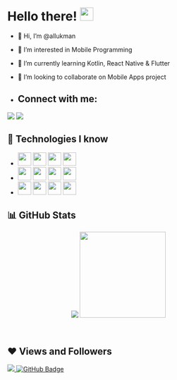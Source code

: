 # Hello there! <img src="https://raw.githubusercontent.com/MartinHeinz/MartinHeinz/master/wave.gif" width="30px">

- 👋 Hi, I’m @allukman
- 👀 I’m interested in Mobile Programming
- 🌱 I’m currently learning Kotlin, React Native & Flutter
- 💞️ I’m looking to collaborate on Mobile Apps project


- ## Connect with me:
<p align="left">

<a href = "https://www.linkedin.com/in/allukman/"><img src="https://img.icons8.com/fluent/48/000000/linkedin.png"/></a>
<a href = "mailto:allukman1802@gmail.com? subject={subject}&body={content}"><img src="https://img.icons8.com/fluent/48/000000/gmail.png"/></a>
  
## 🚀 Technologies I know
-  <img src="https://img.shields.io/badge/-Kotlin-orange?style=flat&logo=kotlin&logoColor=blueviolet" height="30" /> <img src="https://img.shields.io/badge/Android-3DDC84?style=flat&logo=android&logoColor=white" height="30" /> <img src="https://img.shields.io/badge/-JavaScript-F7DF1E?style=flat&logo=javascript&logoColor=black" height="30" /> <img src="https://img.shields.io/badge/-React%20Native-20232A?style=flat&logo=react&logoColor=61DAFB" height="30" /> 
-  <img src="https://img.shields.io/badge/tailwindcss-%2338B2AC.svg?style=for-the-badge&logo=tailwind-css&logoColor=white" height="30" /> <img src="https://img.shields.io/badge/-Github%20Actions-lightgrey?style=flat&logo=github-actions&logoColor=white" height="30" /> <img src="https://img.shields.io/badge/-Git-lightgrey?style=flat&logo=git" height="30" /> <img src="https://img.shields.io/badge/-GitHub-lightgrey?style=flat&logo=github" height="30" />
-  <img src="https://img.shields.io/badge/-VS%20Code-0078D4?style=flat&logo=visual-studio-code" height="30" /> <img src="https://img.shields.io/badge/-Firebase-orange?style=flat&logo=firebase&logoColor=yellow" height="30" /> <img src="https://img.shields.io/badge/-Redux-purple?style=flat&logo=redux&logoColor=white" height="30" /> <img src="https://img.shields.io/badge/Flutter-%2302569B.svg?style=for-the-badge&logo=Flutter&logoColor=white" height="30" />

## 📊 GitHub Stats
  
<p align="center">
  <img src="https://github-readme-stats.anuraghazra1.vercel.app/api?username=allukman&show_icons=true&include_all_commits=true&theme=radical" />
  <img src="https://github-readme-stats.anuraghazra1.vercel.app/api/top-langs/?username=allukman&layout=compact&theme=radical" height="195rem" />
</p>

<br />

## ❤ Views and Followers
<a href="https://github.com/Meghna-DAS/github-profile-views-counter">
    <img src="https://komarev.com/ghpvc/?username=allukman">
</a>
<a href="https://github.com/allukman?tab=followers"><img src="https://img.shields.io/github/followers/allukman?label=Followers&style=social" alt="GitHub Badge"></a>

<!---
allukman/allukman is a ✨ special ✨ repository because its `README.md` (this file) appears on your GitHub profile.
You can click the Preview link to take a look at your changes.
--->
